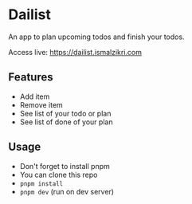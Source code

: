 # Dailist

An app to plan upcoming todos and finish your todos.

Access live: <https://dailist.ismalzikri.com>

## Features

- Add item
- Remove item
- See list of your todo or plan
- See list of done of your plan

## Usage

- Don't forget to install pnpm
- You can clone this repo
- `pnpm install`
- `pnpm dev` (run on dev server)
